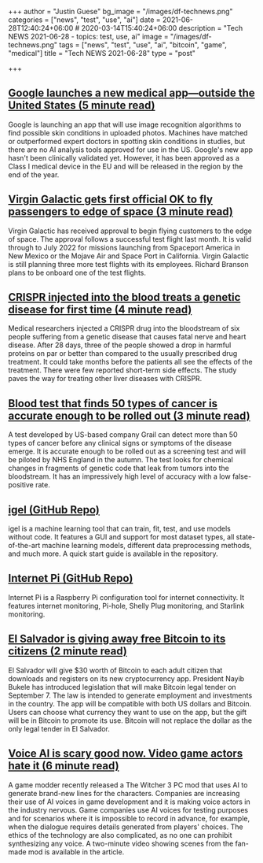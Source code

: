 +++
author = "Justin Guese"
bg_image = "/images/df-technews.png"
categories = ["news", "test", "use", "ai"]
date = 2021-06-28T12:40:24+06:00 # 2020-03-14T15:40:24+06:00
description = "Tech NEWS 2021-06-28 - topics: test, use, ai"
image = "/images/df-technews.png"
tags = ["news", "test", "use", "ai", "bitcoin", "game", "medical"]
title = "Tech NEWS 2021-06-28"
type = "post"

+++

## [Google launches a new medical app—outside the United States (5 minute read)](https://arstechnica.com/science/2021/06/google-launches-a-new-medical-app-outside-the-united-states/)

Google is launching an app that will use image recognition algorithms to find possible skin conditions in uploaded photos. Machines have matched or outperformed expert doctors in spotting skin conditions in studies, but there are no AI analysis tools approved for use in the US. Google's new app hasn't been clinically validated yet. However, it has been approved as a Class I medical device in the EU and will be released in the region by the end of the year.

## [Virgin Galactic gets first official OK to fly passengers to edge of space (3 minute read)](https://www.cnet.com/news/virgin-galactic-gets-first-official-ok-to-fly-passengers-to-the-edge-of-space/)

Virgin Galactic has received approval to begin flying customers to the edge of space. The approval follows a successful test flight last month. It is valid through to July 2022 for missions launching from Spaceport America in New Mexico or the Mojave Air and Space Port in California. Virgin Galactic is still planning three more test flights with its employees. Richard Branson plans to be onboard one of the test flights.

## [CRISPR injected into the blood treats a genetic disease for first time (4 minute read)](https://www.sciencemag.org/news/2021/06/crispr-injected-blood-treats-genetic-disease-first-time)

Medical researchers injected a CRISPR drug into the bloodstream of six people suffering from a genetic disease that causes fatal nerve and heart disease. After 28 days, three of the people showed a drop in harmful proteins on par or better than compared to the usually prescribed drug treatment. It could take months before the patients all see the effects of the treatment. There were few reported short-term side effects. The study paves the way for treating other liver diseases with CRISPR.

## [Blood test that finds 50 types of cancer is accurate enough to be rolled out (3 minute read)](https://www.theguardian.com/society/2021/jun/25/blood-test-that-finds-50-types-of-cancer-is-accurate-enough-to-be-rolled-out)

A test developed by US-based company Grail can detect more than 50 types of cancer before any clinical signs or symptoms of the disease emerge. It is accurate enough to be rolled out as a screening test and will be piloted by NHS England in the autumn. The test looks for chemical changes in fragments of genetic code that leak from tumors into the bloodstream. It has an impressively high level of accuracy with a low false-positive rate.

## [igel (GitHub Repo)](https://github.com/nidhaloff/igel/tree/v0.4.0)

igel is a machine learning tool that can train, fit, test, and use models without code. It features a GUI and support for most dataset types, all state-of-the-art machine learning models, different data preprocessing methods, and much more. A quick start guide is available in the repository.

## [Internet Pi (GitHub Repo)](https://github.com/geerlingguy/internet-pi)

Internet Pi is a Raspberry Pi configuration tool for internet connectivity. It features internet monitoring, Pi-hole, Shelly Plug monitoring, and Starlink monitoring.

## [El Salvador is giving away free Bitcoin to its citizens (2 minute read)](https://fortune.com/2021/06/25/bitcoin-en-el-salvador-free-stimulus-check/)

El Salvador will give $30 worth of Bitcoin to each adult citizen that downloads and registers on its new cryptocurrency app. President Nayib Bukele has introduced legislation that will make Bitcoin legal tender on September 7. The law is intended to generate employment and investments in the country. The app will be compatible with both US dollars and Bitcoin. Users can choose what currency they want to use on the app, but the gift will be in Bitcoin to promote its use. Bitcoin will not replace the dollar as the only legal tender in El Salvador.

## [Voice AI is scary good now. Video game actors hate it (6 minute read)](https://www.inputmag.com/gaming/video-game-voice-ai-human-actors-witcher-3-mod-controversy)

A game modder recently released a The Witcher 3 PC mod that uses AI to generate brand-new lines for the characters. Companies are increasing their use of AI voices in game development and it is making voice actors in the industry nervous. Game companies use AI voices for testing purposes and for scenarios where it is impossible to record in advance, for example, when the dialogue requires details generated from players' choices. The ethics of the technology are also complicated, as no one can prohibit synthesizing any voice. A two-minute video showing scenes from the fan-made mod is available in the article.

